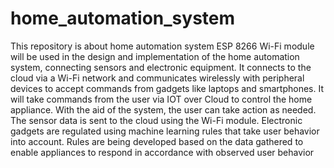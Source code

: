 # home_automation_system
This repository is about home automation system
ESP 8266 Wi-Fi module will be used in the design and implementation of 
the home automation system, connecting sensors and electronic equipment. It
connects to the cloud via a Wi-Fi network and communicates wirelessly with 
peripheral devices to accept commands from gadgets like laptops and smartphones. 
It will take commands from the user via IOT over Cloud to control the home 
appliance. With the aid of the system, the user can take action as needed. The 
sensor data is sent to the cloud using the Wi-Fi module. Electronic gadgets are 
regulated using machine learning rules that take user behavior into account. Rules
are being developed based on the data gathered to enable appliances to respond in 
accordance with observed user behavior
